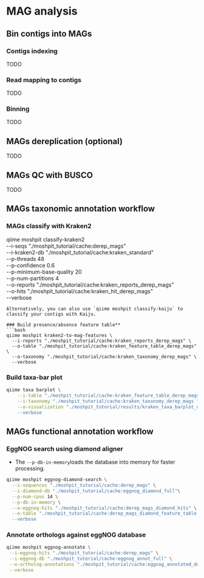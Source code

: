 # MAG analysis

## Bin contigs into MAGs

### Contigs indexing
TODO
### Read mapping to contigs
TODO
### Binning
TODO

## MAGs dereplication (optional)
TODO

## MAGs QC with BUSCO
TODO

## MAGs taxonomic annotation workflow

### MAGs classify with Kraken2
qiime moshpit classify-kraken2 \
    --i-seqs "./moshpit_tutorial/cache:derep_mags" \
    --i-kraken2-db "./moshpit_tutorial/cache:kraken_standard" \
    --p-threads 48 \
    --p-confidence 0.6 \
    --p-minimum-base-quality 20 \
    --p-num-partitions 4 \
    --o-reports "./moshpit_tutorial/cache:kraken_reports_derep_mags" \
    --o-hits "./moshpit_tutorial/cache:kraken_hit_derep_mags" \
    --verbose
```
Alternatively, you can also use `qiime moshpit classify-kaiju` to classify your contigs with Kaiju.

### Build presence/absence feature table**
```bash
qiime moshpit kraken2-to-mag-features \
  --i-reports "./moshpit_tutorial/cache:kraken_reports_derep_mags" \
  --o-table "./moshpit_tutorial/cache:kraken_feature_table_derep_mags" \
  --o-taxonomy "./moshpit_tutorial/cache:kraken_taxonomy_derep_mags" \
  --verbose
```

### Build taxa-bar plot
```bash
qiime taxa barplot \
    --i-table "./moshpit_tutorial/cache:kraken_feature_table_derep_mags" \
    --i-taxonomy "./moshpit_tutorial/cache:kraken_taxonomy_derep_mags "\
    --o-visualization "./moshpit_tutorial/results/kraken_taxa_barplot_derep_mags.qzv \
    --verbose
```

## MAGs functional annotation workflow

### EggNOG search using diamond aligner
- The `--p-db-in-memory`loads the database into memory for faster processing.
```bash
qiime moshpit eggnog-diamond-search \
  --i-sequences "./moshpit_tutorial/cache:derep_mags" \
  --i-diamond-db "./moshpit_tutorial/cache:eggnog_diamond_full"\
  --p-num-cpus 14 \
  --p-db-in-memory \
  --o-eggnog-hits "./moshpit_tutorial/cache:derep_mags_diamond_hits" \
  --o-table "./moshpit_tutorial/cache:derep_mags_diamond_feature_table \
  --verbose
```
### Annotate orthologs against eggNOG database
```bash
qiime moshpit eggnog-annotate \
 --i-eggnog-hits "./moshpit_tutorial/cache:derep_mags" \
 --i-eggnog-db "./moshpit_tutorial/cache:eggnog_annot_full" \
 --o-ortholog-annotations "./moshpit_tutorial/cache:eggnog_annotated_derep_mags" \
 --verbose
```
